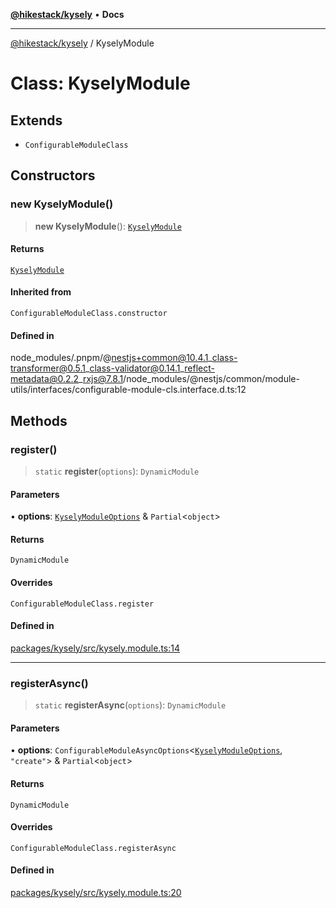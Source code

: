 [**@hikestack/kysely**](/official/reference/kysely/index.md) • **Docs**

***

[@hikestack/kysely](/official/reference/kysely/globals.md) / KyselyModule

# Class: KyselyModule

## Extends

- `ConfigurableModuleClass`

## Constructors

### new KyselyModule()

> **new KyselyModule**(): [`KyselyModule`](/official/reference/kysely/classes/KyselyModule.md)

#### Returns

[`KyselyModule`](/official/reference/kysely/classes/KyselyModule.md)

#### Inherited from

`ConfigurableModuleClass.constructor`

#### Defined in

node\_modules/.pnpm/@nestjs+common@10.4.1\_class-transformer@0.5.1\_class-validator@0.14.1\_reflect-metadata@0.2.2\_rxjs@7.8.1/node\_modules/@nestjs/common/module-utils/interfaces/configurable-module-cls.interface.d.ts:12

## Methods

### register()

> `static` **register**(`options`): `DynamicModule`

#### Parameters

• **options**: [`KyselyModuleOptions`](/official/reference/kysely/interfaces/KyselyModuleOptions.md) & `Partial`\<`object`\>

#### Returns

`DynamicModule`

#### Overrides

`ConfigurableModuleClass.register`

#### Defined in

[packages/kysely/src/kysely.module.ts:14](https://github.com/hikestack/hike/blob/928de04fa91eff5cc11ce6874f171775c7eb9f5a/packages/kysely/src/kysely.module.ts#L14)

***

### registerAsync()

> `static` **registerAsync**(`options`): `DynamicModule`

#### Parameters

• **options**: `ConfigurableModuleAsyncOptions`\<[`KyselyModuleOptions`](/official/reference/kysely/interfaces/KyselyModuleOptions.md), `"create"`\> & `Partial`\<`object`\>

#### Returns

`DynamicModule`

#### Overrides

`ConfigurableModuleClass.registerAsync`

#### Defined in

[packages/kysely/src/kysely.module.ts:20](https://github.com/hikestack/hike/blob/928de04fa91eff5cc11ce6874f171775c7eb9f5a/packages/kysely/src/kysely.module.ts#L20)
